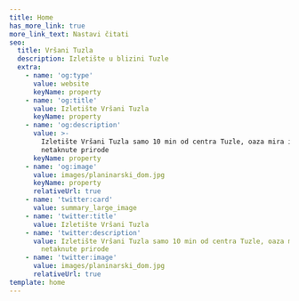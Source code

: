 ```yaml
---
title: Home
has_more_link: true
more_link_text: Nastavi čitati
seo:
  title: Vršani Tuzla
  description: Izletište u blizini Tuzle
  extra:
    - name: 'og:type'
      value: website
      keyName: property
    - name: 'og:title'
      value: Izletište Vršani Tuzla
      keyName: property
    - name: 'og:description'
      value: >-
        Izletište Vršani Tuzla samo 10 min od centra Tuzle, oaza mira i
        netaknute prirode
      keyName: property
    - name: 'og:image'
      value: images/planinarski_dom.jpg
      keyName: property
      relativeUrl: true
    - name: 'twitter:card'
      value: summary_large_image
    - name: 'twitter:title'
      value: Izletište Vršani Tuzla
    - name: 'twitter:description'
      value: Izletište Vršani Tuzla samo 10 min od centra Tuzle, oaza mira i
        netaknute prirode
    - name: 'twitter:image'
      value: images/planinarski_dom.jpg
      relativeUrl: true
template: home
---
```


